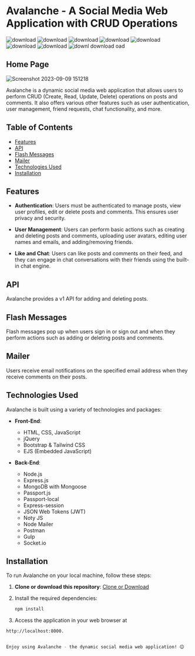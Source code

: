 # Avalanche - A Social Media Web Application with CRUD Operations

![download](https://github.com/priyanshu-mandloi/Social-Media-Website/assets/99532489/56188139-5a41-44c8-a62d-60546c2206a2)
![download](https://github.com/priyanshu-mandloi/Social-Media-Website/assets/99532489/f805658d-b2c9-454f-977f-52ce7b4a9e43)
![download](https://github.com/priyanshu-mandloi/Social-Media-Website/assets/99532489/0a5d9e53-cb21-41a5-81d9-8811f9f48a93)
![download](https://github.com/priyanshu-mandloi/Social-Media-Website/assets/99532489/965c0d3e-1c93-48ca-8e6c-5e1a94c3906a)
![download](https://github.com/priyanshu-mandloi/Social-Media-Website/assets/99532489/e9fa3b4e-57bd-4480-8e47-03edc8a7a774)
![download](https://github.com/priyanshu-mandloi/Social-Media-Website/assets/99532489/1ab401d6-4c91-40e9-807c-d2d64edcf211)
![download](https://github.com/priyanshu-mandloi/Social-Media-Website/assets/99532489/a9a392c0-cf16-4d18-a3a3-1bfdc7f92409)
![downl
![download](https://github.com/priyanshu-mandloi/Social-Media-Website/assets/99532489/aee78fa2-2997-4172-9bfa-0fbb307f1b89)
oad](https://github.com/priyanshu-mandloi/Social-Media-Website/assets/99532489/307a06ee-47a4-44dd-a592-3bac12158a58)


## Home Page
![Screenshot 2023-09-09 151218](https://github.com/priyanshu-mandloi/Social-Media-Website/assets/99532489/d956d714-fe0a-4abe-b891-0eda4fcdc474)

Avalanche is a dynamic social media web application that allows users to perform CRUD (Create, Read, Update, Delete) operations on posts and comments. It also offers various other features such as user authentication, user management, friend requests, chat functionality, and more.

## Table of Contents

- [Features](#features)
- [API](#api)
- [Flash Messages](#flash-messages)
- [Mailer](#mailer)
- [Technologies Used](#technologies-used)
- [Installation](#installation)

## Features

- **Authentication**: Users must be authenticated to manage posts, view user profiles, edit or delete posts and comments. This ensures user privacy and security.

- **User Management**: Users can perform basic actions such as creating and deleting posts and comments, uploading user avatars, editing user names and emails, and adding/removing friends.

- **Like and Chat**: Users can like posts and comments on their feed, and they can engage in chat conversations with their friends using the built-in chat engine.

## API

Avalanche provides a v1 API for adding and deleting posts.

## Flash Messages

Flash messages pop up when users sign in or sign out and when they perform actions such as adding or deleting posts and comments.

## Mailer

Users receive email notifications on the specified email address when they receive comments on their posts.

## Technologies Used

Avalanche is built using a variety of technologies and packages:

- **Front-End**:
  - HTML, CSS, JavaScript
  - jQuery
  - Bootstrap & Tailwind CSS
  - EJS (Embedded JavaScript)

- **Back-End**:
  - Node.js
  - Express.js
  - MongoDB with Mongoose
  - Passport.js
  - Passport-local
  - Express-session
  - JSON Web Tokens (JWT)
  - Noty JS
  - Node Mailer
  - Postman
  - Gulp
  - Socket.io

## Installation

To run Avalanche on your local machine, follow these steps:

1. **Clone or download this repository**: [Clone or Download](https://github.com/priyanshu-mandloi/Social-Media-Website.git)

2. Install the required dependencies:

   ```bash
   npm install
3. Access the application in your web browser at
  ```bash
  http://localhost:8000.


Enjoy using Avalanche - the dynamic social media web application! 😊
